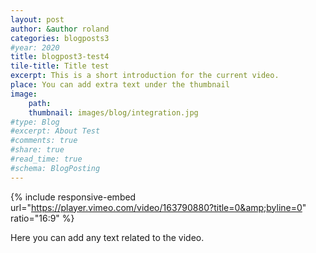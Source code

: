 ```yaml
---
layout: post
author: &author roland
categories: blogposts3
#year: 2020
title: blogpost3-test4
tile-title: Title test
excerpt: This is a short introduction for the current video.
place: You can add extra text under the thumbnail
image:
    path: 
    thumbnail: images/blog/integration.jpg
#type: Blog
#excerpt: About Test
#comments: true
#share: true
#read_time: true
#schema: BlogPosting
---
```



{% include responsive-embed url="https://player.vimeo.com/video/163790880?title=0&amp;byline=0" ratio="16:9" %}

Here you can add any text related to the video.